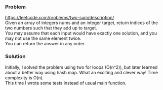 ### Problem  
https://leetcode.com/problems/two-sum/description/  
Given an array of integers nums and an integer target, return indices of the two numbers such that they add up to target.  
You may assume that each input would have exactly one solution, and you may not use the same element twice.  
You can return the answer in any order.  

### Solution  
Initially, I solved the problem using two for loops (O(n^2)), but later learned about a better way using hash map. What an exciting and clever way!
Time complexity is O(n).  
This time I wrote some tests instead of usual main function.
